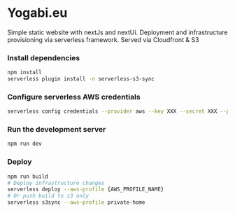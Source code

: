 # Yogabi.eu
Simple static website with nextJs and nextUi. Deployment and infrastructure provisioning via serverless framework. Served via Cloudfront & S3

### Install dependencies

```bash
npm install
serverless plugin install -n serverless-s3-sync
```

### Configure serverless AWS credentials

```bash
serverless config credentials --provider aws --key XXX --secret XXX --profile XXX
```

### Run the development server

```bash
npm run dev
```

### Deploy

```bash
npm run build
# Deploy infrastructure changes
serverless deploy --aws-profile {AWS_PROFILE_NAME}
# Or push build to s3 only
serverless s3sync --aws-profile private-home

```
